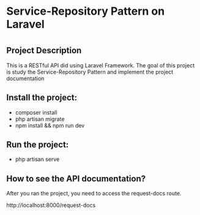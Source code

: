 <h1>Service-Repository Pattern on Laravel<h1>

<h2>Project Description</h2>
<p> 
This is a RESTful API did using Laravel Framework. The goal of this project is study the Service-Repository Pattern and implement the project documentation
</p>

<h2>Install the project:</h2>
    <ul>
        <li>composer install</li>
        <li>php artisan migrate</li>
        <li>npm install && npm run dev</li>    
    </ul>

<h2>Run the project:</h2>
     <ul>
        <li>php artisan serve</li>    
    </ul>


<h2> How to see the API documentation?</h2>
<p> 
After you ran the project, you need to access the request-docs route.
</p>
<p>
http://localhost:8000/request-docs
</p>

